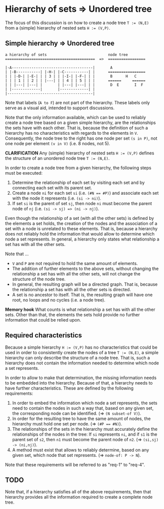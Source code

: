 
<!-- ======================================================================= -->
# Hierarchy of sets => Unordered tree

The focus of this discussion is on how to create a node tree `T := (N,E)`
from a (simple) hierarchy of nested sets `H := (V,P)`.

<!-- ======================================================================= -->
## Simple hierarchy => Unordered tree

```
a hierarchy of sets                            node tree
=========================================  =>  =================

|-A-------------------------------------|       A
| |-B-----------| |-H-| |-C-----------| |      =================
| | |-D-| |-E-| | | 3 | | |-I-| |-F-| | |       B      H   C
| | | 1 | | 2 | | |---| | | 4 | | 5 | | |      ======     ======
| | |---| |---| |       | |---| |---| | |       D  E       I  F
| |-------------|       |-------------| |
|---------------------------------------|
```

Note that labels (`A to F`) are not part of the hierarchy.
These labels only serve as a visual aid, intended to support discussions.

Note that the only information available, which can be used to reliably create
a node tree based on a given simple hierarchy, are the relationships the sets
have with each other. That is, because the definition of such a hierarchy has
no characteristics with regards to the elements in `V`. Consequently, the node
tree to the right has one node per set `(s in P)`, not one node per element
`(v in V)` (i.e. 8 nodes, not 5).

**CLARIFICATION**
Any (simple) hierarchy of nested sets `H := (V,P)` defines
the structure of an unordered node tree `T := (N,E)`.

In order to create a node tree from a given hierarchy,
the following steps must be executed:

1. Determine the relationship of each set by visiting each set
   and by connecting each set with its parent set.
2. Create a node `ni` for each set `si` (i.e. `(#N == #P)`) and
   associate each set with the node it represents (i.e. `(si -> ni)`).
3. If set `si` is the parent of set `sj`, then node `ni` must become
   the parent node of `nj` (i.e. `(si -> sj) => (ni -> nj)`).

Even though the relationship of a set (with all the other sets) is defined by
the elements a set holds, the creation of the nodes and the association of a
set with a node is unrelated to these elements. That is, because a hierarchy
does not reliably hold the information that would allow to determine which
node a set represents. In general, a hierarchy only states what relationship
a set has with all the other sets.

Note that ...

* `V` and `P` are not required to hold the same amount of elements.
* The addition of further elements to the above sets, without changing
  the relationship a set has with all the other sets, will not change
  the structure of the node tree.
* In general, the resulting graph will be a directed graph. That is,
  because the relationship a set has with all the other sets is directed.
* A set is no ancestor to itself. That is, the resulting graph will
  have one root, no loops and no cycles (i.e. a node tree).

**Memory hook**
What counts is what relationship a set has with all the other sets. Other than
that, the elements the sets hold provide no further information that could be
relied upon.

<!-- ======================================================================= -->
## Required characteristics

Because a simple hierarchy `H := (V,P)` has no characteristics that could
be used in order to consistently create the nodes of a tree `T := (N,E)`,
a simple hierarchy can only describe the structure of a node tree. That is,
such a hierarchy does not contain the information needed to determine which
node a set represents.

In order to allow to make that determination, the missing information needs
to be embedded into the hierarchy. Because of that, a hierarchy needs to have
further characteristics. These are defined by the following requirements:

1. In order to embed the information which node a set represents, the sets
   need to contain the nodes in such a way that, based on any given set, the
   corresponding node can be identified.
   (=> `(N subset-of V)`).
2. In order for the resulting tree to have the same amount of nodes, the
   hierarchy must hold one set per node.
   (=> `(#P == #N)`).
3. The relationships of the sets in the hierarchy must accurately define the
   relationships of the nodes in the tree: If `si` represents `ni`, and if `s1`
   is the parent set of `s2`, then `n1` must become the parent node of `n2`.
   (=> `(si,sj) -> (ni,nj)`).
4. A method must exist that allows to reliably determine, based on any given
   set, which node that set represents.
   (=> `node-of: P -> N`).

Note that these requirements will be referred to as "req-1" to "req-4".

<!-- ======================================================================= -->
## TODO

Note that, if a hierarchy satisfies all of the above requirements, then that
hierarchy provides all the information required to create a complete node tree.
